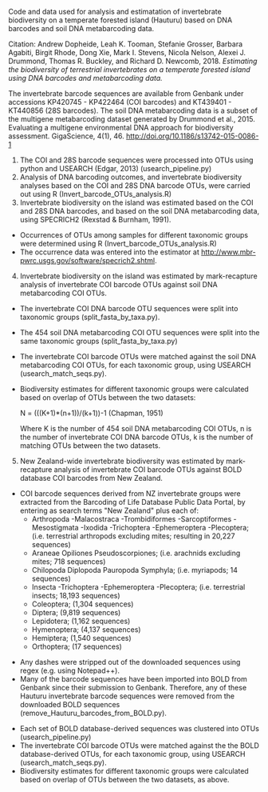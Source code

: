 Code and data used for analysis and estimatation of invertebrate biodiversity on a temperate forested island (Hauturu) based on DNA barcodes and soil DNA metabarcoding data.

Citation: Andrew Dopheide, Leah K. Tooman, Stefanie Grosser, Barbara Agabiti, Birgit Rhode, Dong Xie, Mark I. Stevens, Nicola Nelson, Alexei J. Drummond, Thomas R. Buckley, and Richard D. Newcomb, 2018. *Estimating the biodiversity of terrestrial invertebrates on a temperate forested island using DNA barcodes and metabarcoding data.*

The invertebrate barcode sequences are available from Genbank under accessions KP420745 - KP422464 (COI barcodes) and KT439401 - KT440856 (28S barcodes). The soil DNA metabarcoding data is a subset of the multigene metabarcoding dataset generated by Drummond et al., 2015. Evaluating a multigene environmental DNA approach for biodiversity assessment. GigaScience, 4(1), 46. http://doi.org/10.1186/s13742-015-0086-1

1. The COI and 28S barcode sequences were processed into OTUs using python and USEARCH (Edgar, 2013) (usearch_pipeline.py)
2. Analysis of DNA barcoding outcomes, and invertebrate biodiversity analyses based on the COI and 28S DNA barcode OTUs, were carried out using R (Invert_barcode_OTUs_analysis.R)
3. Invertebrate biodiversity on the island was estimated based on the COI and 28S DNA barcodes, and based on the soil DNA metabarcoding data, using SPECRICH2 (Rexstad & Burnham, 1991).
  + Occurrences of OTUs among samples for different taxonomic groups were determined using R (Invert_barcode_OTUs_analysis.R)
  + The occurrence data was entered into the estimator at http://www.mbr-pwrc.usgs.gov/software/specrich2.shtml.

4. Invertebrate biodiversity on the island was estimated by mark-recapture analysis of invertebrate COI barcode OTUs against soil DNA metabarcoding COI OTUs.

  + The invertebrate COI DNA barcode OTU sequences were split into taxonomic groups (split_fasta_by_taxa.py).
  + The 454 soil DNA metabarcoding COI OTU sequences were split into the same taxonomic groups (split_fasta_by_taxa.py)
  + The invertebrate COI barcode OTUs were matched against the soil DNA metabarcoding COI OTUs, for each taxonomic group, using USEARCH (usearch_match_seqs.py).
  + Biodiversity estimates for different taxonomic groups were calculated based on overlap of OTUs between the two datasets:

    N = (((K+1)\*(n+1))/(k+1))-1 (Chapman, 1951)

    Where K is the number of 454 soil DNA metabarcoding COI OTUs, n is the number of invertebrate COI DNA barcode OTUs, k is the number of matching OTUs between the two datasets.

5. New Zealand-wide invertebrate biodiversity was estimated by mark-recapture analysis of invertebrate COI barcode OTUs against BOLD database COI barcodes from New Zealand. 
  + COI barcode sequences derived from NZ invertebrate groups were extracted from the Barcoding of Life Database Public Data Portal, by entering as search terms "New Zealand" plus each of:
    - Arthropoda -Malacostraca -Trombidiformes -Sarcoptiformes -Mesostigmata -Ixodida -Trichoptera -Ephemeroptera -Plecoptera; (i.e. terrestrial arthropods excluding mites; resulting in 20,227 sequences)
    - Araneae Opiliones Pseudoscorpiones; (i.e. arachnids excluding mites; 718 sequences)
    - Chilopoda Diplopoda Pauropoda Symphyla; (i.e. myriapods; 14 sequences)
    - Insecta -Trichoptera -Ephemeroptera -Plecoptera; (i.e. terrestrial insects; 18,193 sequences)
    - Coleoptera; (1,304 sequences)
    - Diptera; (9,819 sequences)
    - Lepidotera; (1,162 sequences)
    - Hymenoptera; (4,137 sequences)
    - Hemiptera; (1,540 sequences)
    - Orthoptera; (17 sequences)
  * Any dashes were stripped out of the downloaded sequences using regex (e.g. using Notepad++).
  * Many of the barcode sequences have been imported into BOLD from Genbank since their submission to Genbank. Therefore, any of these Hauturu invertebrate barcode sequences were removed from the downloaded BOLD sequences (remove_Hauturu_barcodes_from_BOLD.py). 
  + Each set of BOLD database-derived sequences was clustered into OTUs (usearch_pipeline.py)
  + The invertebrate COI barcode OTUs were matched against the the BOLD database-derived OTUs, for each taxonomic group, using USEARCH (usearch_match_seqs.py).
  + Biodiversity estimates for different taxonomic groups were calculated based on overlap of OTUs between the two datasets, as above. 
